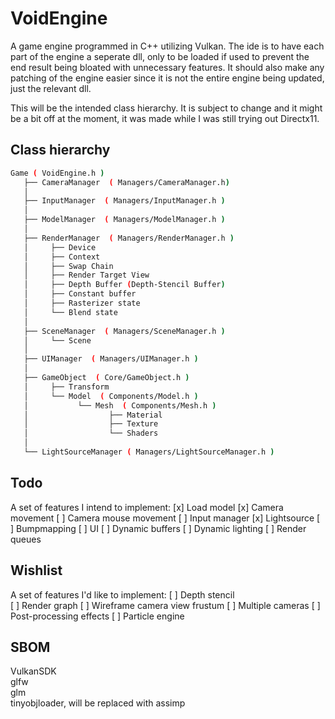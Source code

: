 # VoidEngine

A game engine programmed in C++ utilizing Vulkan.
The ide is to have each part of the engine a seperate dll, only to be loaded if used to prevent the end result being bloated with unnecessary features. It should also make any patching of the engine easier since it is not the entire engine being updated, just the relevant dll.

This will be the intended class hierarchy. It is subject to change and it might be a bit off at the moment, it was made while I was still trying out Directx11. 

## Class hierarchy
```bash
Game ( VoidEngine.h )
   ├── CameraManager  ( Managers/CameraManager.h)
   │
   ├── InputManager  ( Managers/InputManager.h )
   │
   ├── ModelManager  ( Managers/ModelManager.h )
   │
   ├── RenderManager  ( Managers/RenderManager.h )
   │     ├── Device  
   │     ├── Context  
   │     ├── Swap Chain  
   │     ├── Render Target View  
   │     ├── Depth Buffer (Depth-Stencil Buffer)  
   │     ├── Constant buffer  
   │     ├── Rasterizer state  
   │     └── Blend state
   │
   ├── SceneManager  ( Managers/SceneManager.h )
   │     └── Scene  
   │
   ├── UIManager  ( Managers/UIManager.h )
   │  
   ├── GameObject  ( Core/GameObject.h )
   │     ├── Transform  
   │     └── Model  ( Components/Model.h )
   │           └── Mesh  ( Components/Mesh.h )
   │                  ├── Material  
   │                  ├── Texture  
   │                  └── Shaders
   │
   └── LightSourceManager ( Managers/LightSourceManager.h )
```
## Todo
A set of features I intend to implement:
[x] Load model
[x] Camera movement
[ ] Camera mouse movement
[ ] Input manager
[x] Lightsource
[ ] Bumpmapping
[ ] UI
[ ] Dynamic buffers
[ ] Dynamic lighting
[ ] Render queues

## Wishlist
A set of features I'd like to implement:
[ ] Depth stencil  
[ ] Render graph
[ ] Wireframe camera view frustum
[ ] Multiple cameras
[ ] Post-processing effects
[ ] Particle engine

## SBOM
VulkanSDK  
glfw  
glm  
tinyobjloader, will be replaced with assimp
